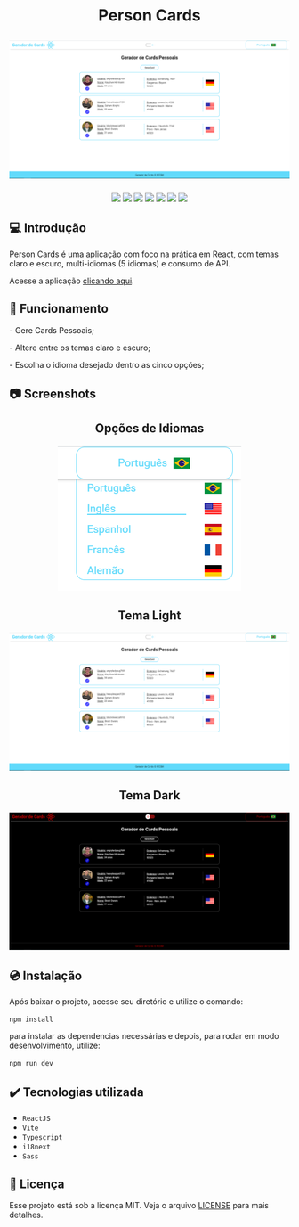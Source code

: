 <h1 align="center">
  <p align="center">Person Cards</p>
  <a href="">
    <img src="./public/capa.png" alt="Person Cards Capa" />
  </a>
</h1>

<p align="center">
  <img src="https://img.shields.io/badge/npm-9.5.1-informational">
  <img src="https://img.shields.io/badge/vite-4.4.5-informational">
  <img src="https://img.shields.io/badge/reacjs-18.2.0-success">
  <img src="https://img.shields.io/badge/typescript-5.0.2-success">
  <img src="https://img.shields.io/badge/license-MIT-yellow">
  <img src="https://img.shields.io/badge/sass-1.66.0-ff69b4">
  <img src="https://img.shields.io/badge/release date-august-fc2590">
  
</p>

## 💻 Introdução

Person Cards é uma aplicação com foco na prática em React, com temas claro e escuro, multi-idiomas (5 idiomas) e consumo de API.

Acesse a aplicação [clicando aqui]().

## 🔨 Funcionamento

<p>- Gere Cards Pessoais;</p>
<p>- Altere entre os temas claro e escuro;</p>
<p>- Escolha o idioma desejado dentro as cinco opções;</p>

## 📷 Screenshots

<div align="center">
   <div>
      <h2>Opções de Idiomas</h2>
      <img src="./public/screenshot-multilanguage.png" alt="">
   </div>

   <div>
      <h2>Tema Light</h2>
      <img src="./public/screenshot-light.png" alt="">
   </div>

   <div>
      <h2>Tema Dark</h2>
      <img src="./public/screenshot-dark.png" alt="">
   </div>

</div>

## 💿 Instalação

<p>Após baixar o projeto, acesse seu diretório e utilize o comando:</p>

<code>npm install</code>

<p>
para instalar as dependencias necessárias e depois,
para rodar em modo desenvolvimento, utilize:
</p>

<code>npm run dev</code>

## ✔️ Tecnologias utilizada

- `ReactJS`
- `Vite`
- `Typescript`
- `i18next`
- `Sass`

## 📄 Licença

Esse projeto está sob a licença MIT. Veja o arquivo [LICENSE](./license) para mais detalhes.

